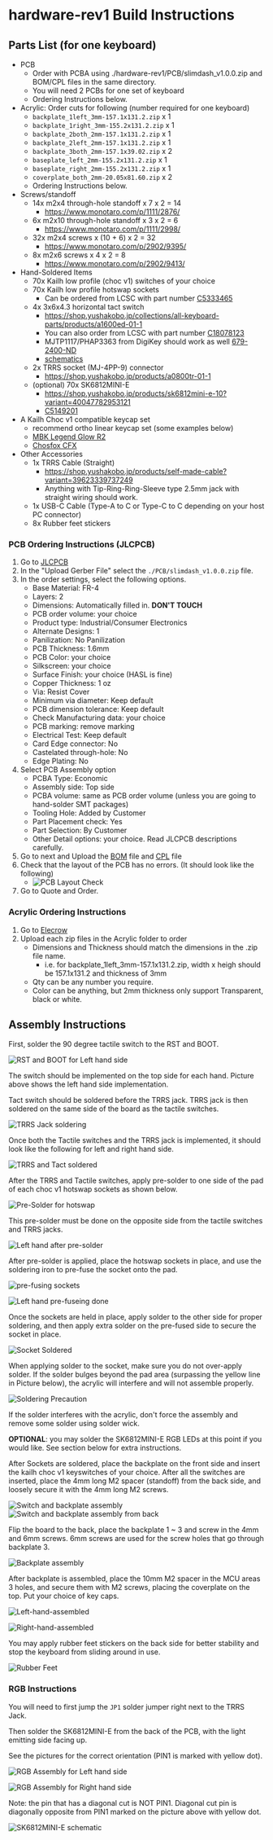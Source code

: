 # hardware-rev1 Build Instructions

## Parts List (for one keyboard)

* PCB
  * Order with PCBA using ./hardware-rev1/PCB/slimdash_v1.0.0.zip and
    BOM/CPL files in the same directory.
  * You will need 2 PCBs for one set of keyboard
  * Ordering Instructions below.
* Acrylic: Order cuts for following (number required for one keyboard)
  * `backplate_1left_3mm-157.1x131.2.zip` x 1
  * `backplate_1right_3mm-155.2x131.2.zip` x 1
  * `backplate_2both_2mm-157.1x131.2.zip` x 1
  * `backplate_2left_2mm-157.1x131.2.zip` x 1
  * `backplate_3both_2mm-157.1x39.02.zip` x 2
  * `baseplate_left_2mm-155.2x131.2.zip` x 1
  * `baseplate_right_2mm-155.2x131.2.zip` x 1
  * `coverplate_both_2mm-20.05x81.60.zip` x 2
  * Ordering Instructions below.
* Screws/standoff
  * 14x m2x4 through-hole standoff x 7 x 2 = 14
    * <https://www.monotaro.com/p/1111/2876/>
  * 6x m2x10 through-hole standoff x 3 x 2 = 6
    * <https://www.monotaro.com/p/1111/2998/>
  * 32x m2x4 screws x (10 + 6) x 2 = 32
    * <https://www.monotaro.com/p/2902/9395/>
  * 8x m2x6 screws x 4 x 2 = 8
    * <https://www.monotaro.com/p/2902/9413/>
* Hand-Soldered Items
  * 70x Kailh low profile (choc v1) switches of your choice
  * 70x Kailh low profile hotswap sockets
    * Can be ordered from LCSC with part number [C5333465](https://www.lcsc.com/product-detail/Mechanical-Keyboard-Shaft_Kailh-CPG135001S30_C5333465.html)
  * 4x 3x6x4.3 horizontal tact switch
    * <https://shop.yushakobo.jp/collections/all-keyboard-parts/products/a1600ed-01-1>
    * You can also order from LCSC with part number [C18078123](https://www.lcsc.com/product-detail/Tactile-Switches_Bossie-BX-TS-26-3643ZJ_C18078123.html)
    * MJTP1117/PHAP3363 from DigiKey should work as well [679-2400-ND](https://www.digikey.com/en/products/detail/apem-inc/MJTP1117/1795496)
    * [schematics](images/tactile-switch_3x6x4.3.jpg)
  * 2x TRRS socket (MJ-4PP-9) connector
    * <https://shop.yushakobo.jp/products/a0800tr-01-1>
  * (optional) 70x SK6812MINI-E
    * <https://shop.yushakobo.jp/products/sk6812mini-e-10?variant=40047782953121>
    * [C5149201](https://www.lcsc.com/product-detail/RGB-LEDs-Built-in-IC_OPSCO-Optoelectronics-SK6812MINI-E_C5149201.html)
* A Kailh Choc v1 compatible keycap set
  * recommend ortho linear keycap set (some examples below)
  * [MBK Legend Glow R2](https://fkcaps.com/keycaps/mbk/legend-glow)
  * [Chosfox CFX](https://chosfox.com/collections/keycaps)
* Other Accessories
  * 1x TRRS Cable (Straight)
    * <https://shop.yushakobo.jp/products/self-made-cable?variant=39623339737249>
    * Anything with Tip-Ring-Ring-Sleeve type 2.5mm jack with straight wiring
      should work.
  * 1x USB-C Cable (Type-A to C or Type-C to C depending on your host PC connector)
  * 8x Rubber feet stickers

### PCB Ordering Instructions (JLCPCB)

1. Go to [JLCPCB](https://jlcpcb.com/jp/)
2. In the "Upload Gerber File" select the `./PCB/slimdash_v1.0.0.zip` file.
3. In the order settings, select the following options.
    * Base Material: FR-4
    * Layers: 2
    * Dimensions: Automatically filled in. __DON'T TOUCH__
    * PCB order volume: your choice
    * Product type: Industrial/Consumer Electronics
    * Alternate Designs: 1
    * Panilization: No Panilization
    * PCB Thickness: 1.6mm
    * PCB Color: your choice
    * Silkscreen: your choice
    * Surface Finish: your choice (HASL is fine)
    * Copper Thickness: 1 oz
    * Via: Resist Cover
    * Minimum via diameter: Keep default
    * PCB dimension tolerance: Keep default
    * Check Manufacturing data: your choice
    * PCB marking: remove marking
    * Electrical Test: Keep default
    * Card Edge connector: No
    * Castelated through-hole: No
    * Edge Plating: No
4. Select PCB Assembly option
    * PCBA Type: Economic
    * Assembly side: Top side
    * PCBA volume: same as PCB order volume (unless you are going to
      hand-solder SMT packages)
    * Tooling Hole: Added by Customer
    * Part Placement check: Yes
    * Part Selection: By Customer
    * Other Detail options: your choice.  Read JLCPCB descriptions carefully.
5. Go to next and Upload the [BOM](./PCB/bom.csv) file and [CPL](./PCB/CPL.csv) file
6. Check that the layout of the PCB has no errors. (It should look like the following)
    * ![PCB Layout Check](./Assets/PCBA_Layout_Sample.jpg)
7. Go to Quote and Order.

### Acrylic Ordering Instructions

1. Go to [Elecrow](https://www.elecrow.com/acrylic-cutting.html)
2. Upload each zip files in the Acrylic folder to order
    * Dimensions and Thickness should match the dimensions in the .zip file name.
      * i.e. for backplate_1left_3mm-157.1x131.2.zip, width x heigh should be 157.1x131.2
        and thickness of 3mm
    * Qty can be any number you require.
    * Color can be anything, but 2mm thickness only support Transparent, black or white.

## Assembly Instructions

First, solder the 90 degree tactile switch to the RST and BOOT.

![RST and BOOT for Left hand side](./Assets/ASSEMBLY001.jpg)

The switch should be implemented on the top side for each hand.
Picture above shows the left hand side implementation.

Tact switch should be soldered before the TRRS jack.  TRRS jack
is then soldered on the same side of the board as the tactile
switches.

![TRRS Jack soldering](./Assets/ASSEMBLY002.jpg)

Once both the Tactile switches and the TRRS jack is implemented,
it should look like the following for left and right hand side.

![TRRS and Tact soldered](./Assets/ASSEMBLY003.jpg)

After the TRRS and Tactile switches, apply pre-solder to one side of
the pad of each choc v1 hotswap sockets as shown below.

![Pre-Solder for hotswap](./Assets/ASSEMBLY004.jpg)

This pre-solder must be done on the opposite side from the tactile switches and
TRRS jacks.

![Left hand after pre-solder](./Assets/ASSEMBLY005.jpg)

After pre-solder is applied, place the hotswap sockets in place, and
use the soldering iron to pre-fuse the socket onto the pad.

![pre-fusing sockets](./Assets/ASSEMBLY006.jpg)

![Left hand pre-fuseing done](./Assets/ASSEMBLY007.jpg)

Once the sockets are held in place, apply solder to the other side for
proper soldering, and then apply extra solder on the pre-fused side to
secure the socket in place.

![Socket Soldered](./Assets/ASSEMBLY008.jpg)

When applying solder to the socket, make sure you do not over-apply solder.
If the solder bulges beyond the pad area (surpassing the yellow line in Picture
below), the acrylic will interfere and will not assemble properly.

![Soldering Precaution](./Assets/ASSEMBLY009.jpg)

If the solder interferes with the acrylic, don't force the assembly and remove
some solder using solder wick.

__OPTIONAL__: you may solder the SK6812MINI-E RGB LEDs at this point if you would
like.  See section below for extra instructions.

After Sockets are soldered, place the backplate on the front side and insert
the kailh choc v1 keyswitches of your choice.  After all the switches are inserted,
place the 4mm long M2 spacer (standoff) from the back side, and loosely secure it
with the 4mm long M2 screws.

![Switch and backplate assembly](./Assets/ASSEMBLY010.jpg)
![Switch and backplate assembly from back](./Assets/ASSEMBLY011.jpg)

Flip the board to the back, place the backplate 1 ~ 3 and screw in the
4mm and 6mm screws. 6mm screws are used for the screw holes that go
through backplate 3.

![Backplate assembly](./Assets/ASSEMBLY012.jpg)

After backplate is assembled, place the 10mm M2 spacer in the MCU areas
3 holes, and secure them with M2 screws, placing the coverplate on the top.
Put your choice of key caps.

![Left-hand-assembled](./Assets/ASSEMBLY013.jpg)

![Right-hand-assembled](./Assets/ASSEMBLY014.jpg)

You may apply rubber feet stickers on the back side for better stability and
stop the keyboard from sliding around in use.

![Rubber Feet](./Assets/ASSEMBLY015.jpg)

### RGB Instructions

You will need to first jump the `JP1` solder jumper right next to the TRRS Jack.

Then solder the SK6812MINI-E from the back of the PCB, with the light emitting
side facing up.

See the pictures for the correct orientation (PIN1 is marked with yellow dot).

![RGB Assembly for Left hand side](./Assets/RGB_ASSEMBLY_L.jpg)

![RGB Assembly for Right hand side](./Assets/RGB_ASSEMBLY_R.jpg)

Note: the pin that has a diagonal cut is NOT PIN1.  Diagonal cut pin is diagonally
opposite from PIN1 marked on the picture above with yellow dot.

![SK6812MINI-E schematic](./Assets/SK6812MINI_E_Schematics.jpg)
